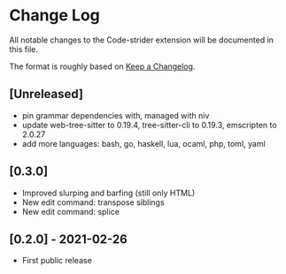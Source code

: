 # Change Log

All notable changes to the Code-strider extension will be documented in this file.

The format is roughly based on [Keep a Changelog](https://keepachangelog.com/).

## [Unreleased]

- pin grammar dependencies with, managed with niv
- update web-tree-sitter to 0.19.4, tree-sitter-cli to 0.19.3, emscripten to 2.0.27
- add more languages: bash, go, haskell, lua, ocaml, php, toml, yaml

## [0.3.0]

- Improved slurping and barfing (still only HTML)
- New edit command: transpose siblings
- New edit command: splice

## [0.2.0] - 2021-02-26

-  First public release
